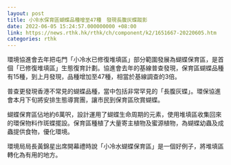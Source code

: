 ```yaml
---
layout: post
title: 小冷水保育區蝴蝶品種增至47種　發現長腹灰蝶蹤影
date: 2022-06-05 15:24:57.000000000 +08:00
link: https://news.rthk.hk/rthk/ch/component/k2/1651667-20220605.htm
categories: rthk
---
```


環境協進會去年把屯門「小冷水已修復堆填區」部分範圍發展為蝴蝶保育區，是首個「已修復堆填區」生態復育計劃。協進會去年的基線普查發現，保育區蝴蝶品種有15種，到上月發現，品種增加至47種，相當於基線調查的3倍。

普查更發現香港不常見的蝴蝶品種，當中包括非常罕見的「長腹灰蝶」。環保協進會本月下旬將安排生態導賞團，讓市民到保育區欣賞蝴蝶。

蝴蝶保育區佔地約6萬呎，設計運用了蝴蝶生命周期的元素，使用堆填區收集回來的環保物料作斑蝶擺設。保育區種植了大量寄主植物及蜜源植物，為蝴蝶幼蟲及成蟲提供食物，優化環境。

環境局局長黃錦星出席開幕禮時說「小冷水蝴蝶保育區」是一個好例子，將堆填區轉化為有用的地方。

